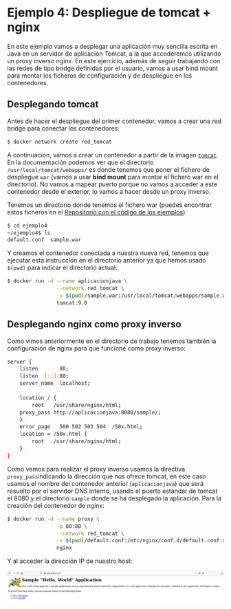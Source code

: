 # Ejemplo 4: Despliegue de tomcat + nginx

En este ejemplo vamos a desplegar una aplicación muy sencilla escrita en Java en un servidor de aplicación Tomcat, a la que accederemos utilizando un proxy inverso nginx. En este ejercicio, además de seguir trabajando con las redes de tipo bridge definidas por el usuario, vamos a usar bind mount para montar los ficheros de configuración y de despliegue en los contenedores.

## Desplegando tomcat

Antes de hacer el despliegue del primer contenedor, vamos a crear una red bridge para conectar los contenedores:

```bash
$ docker network create red_tomcat
```

A continuación, vamos a crear un contenedor a partir de la imagen [`tomcat`](https://hub.docker.com/_/tomcat). En la documentación podemos ver que el directorio `/usr/local/tomcat/webapps/` es donde tenemos que poner el fichero de despliegue `war` (vamos a usar **bind mount** para montar el fichero war en el directorio). No vamos a mapear puerto porque no vamos a acceder a este contenedor desde el exterior, lo vamos a hacer desde un proxy inverso.

Tenemos un directorio donde tenemos el fichero war (puedes encontrar estos ficheros en el [Repositorio con el código de los ejemplos](https://github.com/josedom24/ejemplos_curso_docker_ow)):

```bash
$ cd ejemplo4
~/ejemplo4$ ls
default.conf  sample.war
```

Y creamos el contenedor conectada a nuestra nueva red, tenemos que ejecutar esta instrucción en el directorio anterior ya que hemos usado `$(pwd)` para indicar el directorio actual:

```bash
$ docker run -d --name aplicacionjava \
                --network red_tomcat \
                -v $(pwd)/sample.war:/usr/local/tomcat/webapps/sample.war:ro \
                tomcat:9.0
```

## Desplegando nginx como proxy inverso

Como vimos anteriormente en el directorio de trabajo tenemos también la configuración de nginx para que funcione como proxy inverso:

```bash
server {
    listen       80;
    listen  [::]:80;
    server_name  localhost;

    location / {
        root   /usr/share/nginx/html;
	proxy_pass http://aplicacionjava:8080/sample/;
    }
    error_page   500 502 503 504  /50x.html;
    location = /50x.html {
        root   /usr/share/nginx/html;
    }
}
```
Como vemos para realizar el proxy inverso usamos la directiva `proxy_pass`indicando la dirección que nos ofrece tomcat, en este caso usamos el nombre del contenedor anterior (`aplicacionjava`) que será resuelto por el servidor DNS interno, usando el puerto estándar de tomcat el 8080 y el directorio `sample` donde se ha desplegado la aplicación. Para la creación del contenedor de nginx:

```bash
$ docker run -d --name proxy \
                -p 80:80 \
                --network red_tomcat \
                -v $(pwd)/default.conf:/etc/nginx/conf.d/default.conf:ro \
                nginx
```

Y al acceder la dirección IP de nuestro host:

![tomcat](img/tomcat.png)